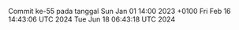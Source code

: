 Commit ke-55 pada tanggal Sun Jan 01 14:00 2023 +0100
Fri Feb 16 14:43:06 UTC 2024
Tue Jun 18 06:43:18 UTC 2024
